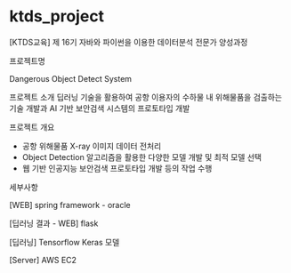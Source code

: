 # ktds_project
[KTDS교육] 제 16기 자바와 파이썬을 이용한 데이터분석 전문가 양성과정

프로젝트명

Dangerous Object Detect System

프로젝트 소개
딥러닝 기술을 활용하여 공항 이용자의 수하물 내 위해물품을 검출하는 기술 개발과 AI 기반 보안검색 시스템의 프로토타입 개발

프로젝트 개요
- 공항 위해물품 X-ray 이미지 데이터 전처리
- Object Detection 알고리즘을 활용한 다양한 모델 개발 및 최적 모델 선택
- 웹 기반 인공지능 보안검색 프로토타입 개발 등의 작업 수행

세부사항

[WEB] spring framework - oracle

[딥러닝 결과 - WEB] flask

[딥러닝] Tensorflow Keras 모델

[Server] AWS EC2
